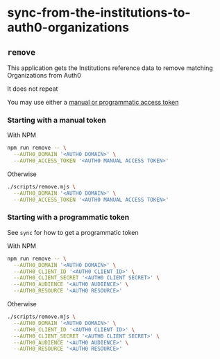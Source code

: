 # sync-from-the-institutions-to-auth0-organizations

## `remove`

This application gets the Institutions reference data to remove matching Organizations from Auth0

It does not repeat

You may use either a [manual or programmatic access token](https://auth0.com/docs/secure/tokens/access-tokens/management-api-access-tokens)

### Starting with a manual token

With NPM

```bash
npm run remove -- \
  --AUTH0_DOMAIN '<AUTH0 DOMAIN>' \
  --AUTH0_ACCESS_TOKEN '<AUTH0 MANUAL ACCESS TOKEN>'
```

Otherwise

```bash
./scripts/remove.mjs \
  --AUTH0_DOMAIN '<AUTH0 DOMAIN>' \
  --AUTH0_ACCESS_TOKEN '<AUTH0 MANUAL ACCESS TOKEN>'
```

### Starting with a programmatic token

See `sync` for how to get a programmatic token

With NPM

```bash
npm run remove -- \
  --AUTH0_DOMAIN '<AUTH0 DOMAIN>' \
  --AUTH0_CLIENT_ID '<AUTH0 CLIENT ID>' \
  --AUTH0_CLIENT_SECRET '<AUTH0 CLIENT SECRET>' \
  --AUTH0_AUDIENCE '<AUTH0 AUDIENCE>' \
  --AUTH0_RESOURCE '<AUTH0 RESOURCE>'
```

Otherwise

```bash
./scripts/remove.mjs \
  --AUTH0_DOMAIN '<AUTH0 DOMAIN>' \
  --AUTH0_CLIENT_ID '<AUTH0 CLIENT ID>' \
  --AUTH0_CLIENT_SECRET '<AUTH0 CLIENT SECRET>' \
  --AUTH0_AUDIENCE '<AUTH0 AUDIENCE>' \
  --AUTH0_RESOURCE '<AUTH0 RESOURCE>'
```
